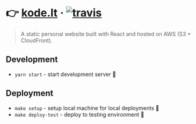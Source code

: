 # :point_right: [kode.lt](https://kode.lt/) &middot; [![travis](https://travis-ci.org/buz-zard/kode.lt.svg?branch=master)](https://travis-ci.org/tanhauhau/awesome-project)

> A static personal website built with React and hosted on AWS (S3 +
> CloudFront).

## Development

* `yarn start` - start development server :construction:

## Deployment

* `make setup` - setup local machine for local deployments :wrench:
* `make deploy-test` - deploy to testing environment :rocket:
